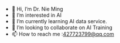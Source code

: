 - 👋 Hi, I’m Dr. Nie Ming
- 👀 I’m interested in AI
- 🌱 I’m currently learning AI data service.
- 💞️ I’m looking to collaborate on AI Training
- 📫 How to reach me :427723799@qq.com

<!---
EComer2021/EComer2021 is a ✨ special ✨ repository because its `README.md` (this file) appears on your GitHub profile.
You can click the Preview link to take a look at your changes.
--->
